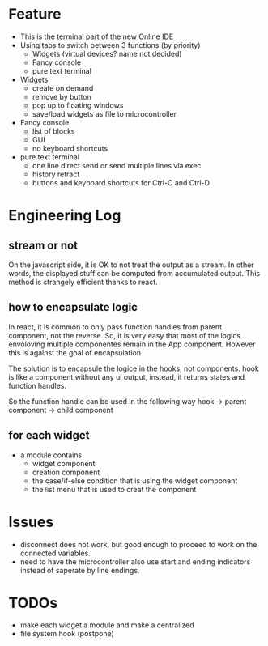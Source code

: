 # Feature
- This is the terminal part of the new Online IDE
- Using tabs to switch between 3 functions (by priority)
    - Widgets (virtual devices? name not decided)
    - Fancy console
    - pure text terminal
- Widgets
    - create on demand
    - remove by button
    - pop up to floating windows
    - save/load widgets as file to microcontroller
- Fancy console
    - list of blocks
    - GUI
    - no keyboard shortcuts
- pure text terminal
    - one line direct send or send multiple lines via exec
    - history retract
    - buttons and keyboard shortcuts for Ctrl-C and Ctrl-D

# Engineering Log

## stream or not
On the javascript side,
it is OK to not treat the output as a stream.
In other words, the displayed stuff can be computed from accumulated output.
This method is strangely efficient thanks to react.

## how to encapsulate logic
In react, it is common to only pass function handles from parent component, not the reverse.
So, it is very easy that most of the logics envoloving multiple componentes remain in the App component.
However this is against the goal of encapsulation.

The solution is to encapsule the logice in the hooks, not components.
hook is like a component without any ui output,
instead, it returns states and function handles.

So the function handle can be used in the following way
hook -> parent component -> child component

## for each widget
- a module contains
    - widget component
    - creation component
    - the case/if-else condition that is using the widget component
    - the list menu that is used to creat the component


# Issues
- disconnect does not work, but good enough to proceed to work on the connected variables.
- need to have the microcontroller also use start and ending indicators instead of saperate by line endings.

# TODOs
- make each widget a module and make a centralized
- file system hook (postpone)